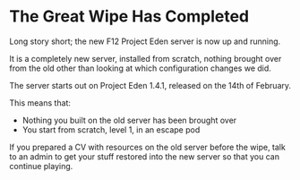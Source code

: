 # The Great Wipe Has Completed

Long story short; the new F12 Project Eden server is now up and running.

It is a completely new server, installed from scratch, nothing brought over from the old other than looking at which configuration changes we did.

The server starts out on Project Eden 1.4.1, released on the 14th of February.

This means that:

* Nothing you built on the old server has been brought over
* You start from scratch, level 1, in an escape pod

If you prepared a CV with resources on the old server before the wipe, talk to an admin to get your stuff restored into the new server so that you can continue playing.
